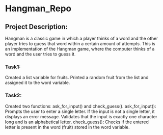 # Hangman_Repo
## Project Description:
Hangman is a classic game in which a player thinks of a word and the other player tries to guess that word within a certain amount of attempts. This is an implementation of the Hangman game, where the computer thinks of a word and the user tries to guess it.

### Task1:
Created a list variable for fruits.
Printed a random fruit from the list and assigned it to the word variable.

### Task2:
Created two functions: ask_for_input() and check_guess().
ask_for_input():
Prompts the user to enter a single letter.
If the input is not a single letter, it displays an error message.
Validates that the input is exactly one character long and is an alphabetical letter.
check_guess():
Checks if the entered letter is present in the word (fruit) stored in the word variable.